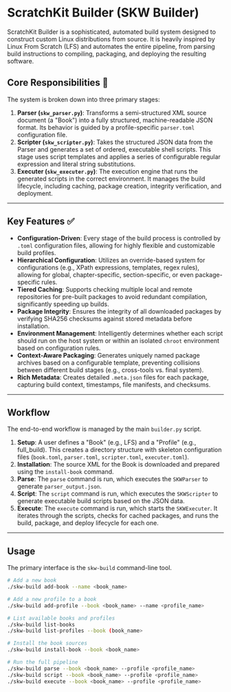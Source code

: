 # ScratchKit Builder (SKW Builder)

ScratchKit Builder is a sophisticated, automated build system designed to construct custom Linux distributions from source. It is heavily inspired by Linux From Scratch (LFS) and automates the entire pipeline, from parsing build instructions to compiling, packaging, and deploying the resulting software.

## Core Responsibilities 🎯

The system is broken down into three primary stages:

1.  **Parser (`skw_parser.py`)**: Transforms a semi-structured XML source document (a "Book") into a fully structured, machine-readable JSON format. Its behavior is guided by a profile-specific `parser.toml` configuration file.
2.  **Scripter (`skw_scripter.py`)**: Takes the structured JSON data from the Parser and generates a set of ordered, executable shell scripts. This stage uses script templates and applies a series of configurable regular expression and literal string substitutions.
3.  **Executer (`skw_executer.py`)**: The execution engine that runs the generated scripts in the correct environment. It manages the build lifecycle, including caching, package creation, integrity verification, and deployment.

---

## Key Features ✅

* **Configuration-Driven**: Every stage of the build process is controlled by `.toml` configuration files, allowing for highly flexible and customizable build profiles.
* **Hierarchical Configuration**: Utilizes an override-based system for configurations (e.g., XPath expressions, templates, regex rules), allowing for global, chapter-specific, section-specific, or even package-specific rules.
* **Tiered Caching**: Supports checking multiple local and remote repositories for pre-built packages to avoid redundant compilation, significantly speeding up builds.
* **Package Integrity**: Ensures the integrity of all downloaded packages by verifying SHA256 checksums against stored metadata before installation.
* **Environment Management**: Intelligently determines whether each script should run on the host system or within an isolated `chroot` environment based on configuration rules.
* **Context-Aware Packaging**: Generates uniquely named package archives based on a configurable template, preventing collisions between different build stages (e.g., cross-tools vs. final system).
* **Rich Metadata**: Creates detailed `.meta.json` files for each package, capturing build context, timestamps, file manifests, and checksums.

---

## Workflow

The end-to-end workflow is managed by the main `builder.py` script.

1.  **Setup**: A user defines a "Book" (e.g., LFS) and a "Profile" (e.g., full_build). This creates a directory structure with skeleton configuration files (`book.toml`, `parser.toml`, `scripter.toml`, `executer.toml`).
2.  **Installation**: The source XML for the Book is downloaded and prepared using the `install-book` command.
3.  **Parse**: The `parse` command is run, which executes the `SKWParser` to generate `parser_output.json`.
4.  **Script**: The `script` command is run, which executes the `SKWScripter` to generate executable build scripts based on the JSON data.
5.  **Execute**: The `execute` command is run, which starts the `SKWExecuter`. It iterates through the scripts, checks for cached packages, and runs the build, package, and deploy lifecycle for each one.

---

## Usage

The primary interface is the `skw-build` command-line tool.

```bash
# Add a new book
./skw-build add-book --name <book_name>

# Add a new profile to a book
./skw-build add-profile --book <book_name> --name <profile_name>

# List available books and profiles
./skw-build list-books
./skw-build list-profiles --book (book_name>

# Install the book sources
./skw-build install-book --book <book_name>

# Run the full pipeline
./skw-build parse --book <book_name> --profile <profile_name>
./skw-build script --book <book_name> --profile <profile_name>
./skw-build execute --book <book_name> --profile <profile_name>
